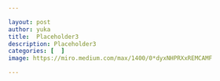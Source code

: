 ```yaml
---

layout: post
author: yuka
title:  Placeholder3
description: Placeholder3
categories: [  ]
image: https://miro.medium.com/max/1400/0*dyxNHPRXxREMCAMF

---
```



